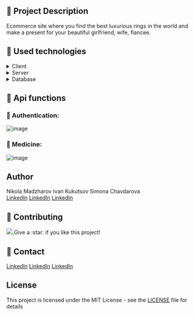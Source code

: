 ## :pencil: Project Description
Ecommerce site where you find the best luxurious rings in the world and make a present for your beautiful girlfriend, wife, fiancee.

## :hammer: Used technologies

<details>
  <summary>Client</summary>
  <ul>
    <li>HTML & CSS</li>
     <li>ReactJS</li>
    
  </ul>
</details>


<details>
  <summary>Server</summary>
  <ul>
    <li>Entity Framework Core</li>
  </ul>
</details>

<details>
<summary>Database</summary>
  <ul>
    <li>MySQL</li>
     
  </ul>
</details>



## :loudspeaker: Api functions

### :pushpin: Authentication:
![image](![image](https://github.com/health-prescription-team/Health-prescription-software-API/assets/89745007/9284e2e5-c6f6-4b42-a1d2-5d0717ca98cc)
)



### :pushpin: Medicine:
![image](![image](https://github.com/health-prescription-team/Health-prescription-software-API/assets/89745007/1f1eadf4-79cf-457f-b825-4c01aaeb2f8e)
)



## Author
Nikola Madzharov 
Ivan Kukutsov
Simona Chavdarova
<br />
[LinkedIn](https://www.linkedin.com/in/nikola-madzharov-106b90236/)
[LinkedIn](https://www.linkedin.com/in/ivan-kukutsov-422b56204/)
[LinkedIn](https://www.linkedin.com/in/simona-chavdarova-028796299/)

## :wave: Contributing

<a href="https://github.com/Louis3797/awesome-readme-template/graphs/contributors">
  <img src="https://contrib.rocks/image?repo=Louis3797/awesome-readme-template" />
</a>
Give a :star: if you like this project!


## :handshake: Contact

[LinkedIn](https://www.linkedin.com/in/nikola-madzharov-106b90236/)
[LinkedIn](https://www.linkedin.com/in/ivan-kukutsov-422b56204/)
[LinkedIn](https://www.linkedin.com/in/simona-chavdarova-028796299/)




## License
This project is licensed under the MIT License - see the [LICENSE](LICENSE) file for details

